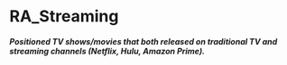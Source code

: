 # RA_Streaming

##### Positioned TV shows/movies that both released on traditional TV and streaming channels (Netflix, Hulu, Amazon Prime).
